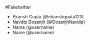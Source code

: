 #Faketwitter
- Ekansh Gupta (@ekanshgupta123)
- Navdip Dosanjh (@DosanjhNavdip)
- Name (@username)
- Name (@username)
